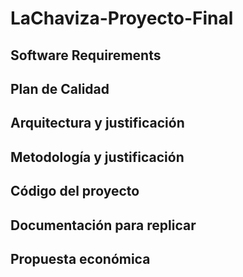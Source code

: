 # LaChaviza-Proyecto-Final

## Software Requirements 
## Plan de Calidad
## Arquitectura y justificación
## Metodología y justificación
## Código del proyecto
## Documentación para replicar
## Propuesta económica



